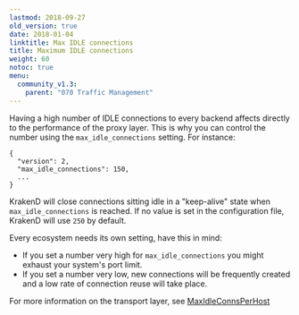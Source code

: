 ```yaml
---
lastmod: 2018-09-27
old_version: true
date: 2018-01-04
linktitle: Max IDLE connections
title: Maximum IDLE connections
weight: 60
notoc: true
menu:
  community_v1.3:
    parent: "070 Traffic Management"
---
```


Having a high number of IDLE connections to every backend affects directly to the performance of the proxy layer. This is why you can control the number using the `max_idle_connections` setting. For instance:

	{
	  "version": 2,
	  "max_idle_connections": 150,
	  ...
	}

KrakenD will close connections sitting idle in a "keep-alive" state when `max_idle_connections` is reached. If no value is set in the configuration file, KrakenD will use `250` by default.

Every ecosystem needs its own setting, have this in mind:

- If you set a number very high for `max_idle_connections` you might exhaust your system's port limit.
- If you set a number very low, new connections will be frequently created and a low rate of connection reuse will take place.


For more information on the transport layer, see [MaxIdleConnsPerHost](https://golang.org/pkg/net/http/#Transport)

